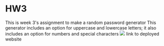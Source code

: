 # HW3
This is week 3's assignment to make a random password generator
This generator includes an option for uppercase and lowercase letters; it also includes an option for numbers and special characters
<img src="/MSU Bootcamp Work/HW3/Assets/Capture.PNG"/>
link to deployed website 

